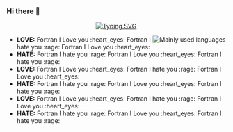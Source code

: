 ### Hi there 👋

<div align="center">
  
[![Typing SVG](https://readme-typing-svg.herokuapp.com?font=Press+Start+2P&size=30&pause=1000&color=F7AF85&center=true&vCenter=true&random=false&width=1000&height=60&lines=I+HATE+FORTRAN;THIS+IS+MY+REVENGE+TO+THE+WORLD)](https://git.io/typing-svg)

</div>

<img align="right" src="https://github-readme-stats.vercel.app/api/top-langs/?username=liangguangyii&hide_title=false&hide_border=true&layout=compact&theme=transparent" alt="Mainly used languages">

<ul>
  <li><b>LOVE:</b> Fortran I Love you :heart_eyes: Fortran I hate you :rage: Fortran I Love you :heart_eyes:</li>
  <li><b>HATE:</b> Fortran I hate you :rage: Fortran I Love you :heart_eyes: Fortran I hate you :rage:</li>
  <li><b>LOVE:</b> Fortran I Love you :heart_eyes: Fortran I hate you :rage: Fortran I Love you :heart_eyes:</li>
  <li><b>HATE:</b> Fortran I hate you :rage: Fortran I Love you :heart_eyes: Fortran I hate you :rage:</li>
  <li><b>LOVE:</b> Fortran I Love you :heart_eyes: Fortran I hate you :rage: Fortran I Love you :heart_eyes:</li>
  <li><b>HATE:</b> Fortran I hate you :rage: Fortran I Love you :heart_eyes: Fortran I hate you :rage:</li>
</ul>

